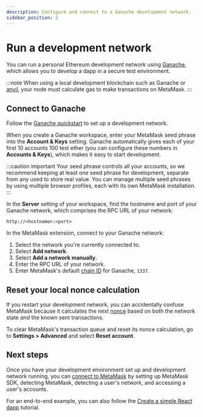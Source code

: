```yaml
---
description: Configure and connect to a Ganache development network.
sidebar_position: 2
---
```


# Run a development network

You can run a personal Ethereum development network using [Ganache](https://www.trufflesuite.com/ganache),
which allows you to develop a dapp in a secure test environment.

:::note
When using a local development blockchain such as Ganache or
[anvil](https://book.getfoundry.sh/anvil/#overview-of-anvil), your node must calculate gas to make
transactions on MetaMask.
:::

## Connect to Ganache

Follow the [Ganache quickstart](https://trufflesuite.com/docs/ganache/quickstart/) to set
up a development network.

When you create a Ganache workspace, enter your MetaMask seed phrase into
the **Account & Keys** setting.
Ganache automatically gives each of your first 10 accounts 100 test ether (you can configure
these numbers in **Accounts & Keys**), which makes it easy to start development.

:::caution important
Your seed phrase controls all your accounts, so we recommend keeping at least one seed phrase for
development, separate from any used to store real value.
You can manage multiple seed phrases by using multiple browser profiles, each with its own
MetaMask installation.
:::

In the **Server** setting of your workspace, find the hostname and port of your Ganache
network, which comprises the RPC URL of your network:

```text
http://<hostname>:<port>
```

In the MetaMask extension, connect to your Ganache network:

1. Select the network you're currently connected to.
1. Select **Add network**.
1. Select **Add a network manually**.
1. Enter the RPC URL of your network.
1. Enter MetaMask's default [chain ID](../connect/detect-network.md#chain-ids) for Ganache, `1337`.

## Reset your local nonce calculation

If you restart your development network, you can accidentally confuse MetaMask
because it calculates the next [nonce](../send-transactions.md#nonce) based on both the
network state *and* the known sent transactions.

To clear MetaMask's transaction queue and reset its nonce calculation, go to **Settings > Advanced**
and select **Reset account**.

## Next steps

Once you have your development environment set up and development network running, you can
[connect to MetaMask](/wallet/how-to/connect) by setting up MetaMask SDK, detecting MetaMask, detecting a user's
network, and accessing a user's accounts.

For an end-to-end example, you can also follow the
[Create a simple React dapp](../../tutorials/react-dapp-local-state.md) tutorial.
